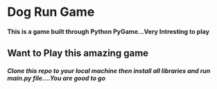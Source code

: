 # Dog Run Game
#### This is a game built through Python PyGame...Very Intresting to play
## Want to Play this amazing game
##### Clone this repo to your local machine then install all libraries and run main.py file....You are good to go 
